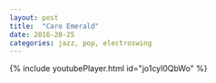 ```yaml
---
layout: post
title:  "Caro Emerald"
date: 2016-20-25
categories: jazz, pop, electroswing
---
```

{% include youtubePlayer.html id="jo1cyl0QbWo" %}
